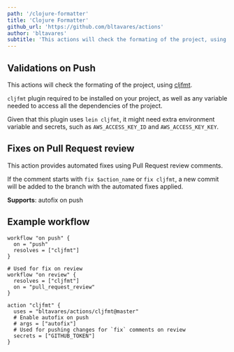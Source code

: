 ```yaml
---
path: '/clojure-formatter'
title: 'Clojure Formatter'
github_url: 'https://github.com/bltavares/actions'
author: 'bltavares'
subtitle: 'This actions will check the formating of the project, using cljfmt.'
---
```


## Validations on Push

This actions will check the formating of the project, using
[cljfmt](https://github.com/weavejester/cljfmt).

`cljfmt` plugin required to be installed on your project,
as well as any variable needed to access all the dependencies of the project.

Given that this plugin uses `lein cljfmt`, it might need extra environment
variable and secrets, such as `AWS_ACCESS_KEY_ID` and `AWS_ACCESS_KEY_KEY`.

## Fixes on Pull Request review

This action provides automated fixes using Pull Request review comments.

If the comment starts with `fix $action_name` or `fix cljfmt`, a new commit will
be added to the branch with the automated fixes applied.

**Supports**: autofix on push

## Example workflow

```hcl
workflow "on push" {
  on = "push"
  resolves = ["cljfmt"]
}

# Used for fix on review
workflow "on review" {
  resolves = ["cljfmt"]
  on = "pull_request_review"
}

action "cljfmt" {
  uses = "bltavares/actions/cljfmt@master"
  # Enable autofix on push
  # args = ["autofix"]
  # Used for pushing changes for `fix` comments on review
  secrets = ["GITHUB_TOKEN"]
}
```
